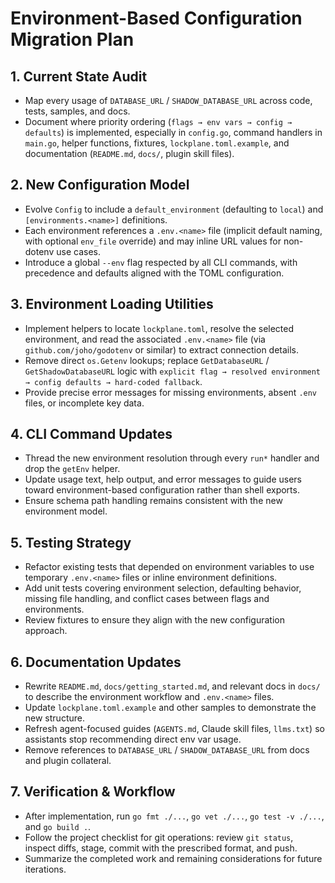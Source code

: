 # Environment-Based Configuration Migration Plan

## 1. Current State Audit
- Map every usage of `DATABASE_URL` / `SHADOW_DATABASE_URL` across code, tests, samples, and docs.
- Document where priority ordering (`flags → env vars → config → defaults`) is implemented, especially in `config.go`, command handlers in `main.go`, helper functions, fixtures, `lockplane.toml.example`, and documentation (`README.md`, `docs/`, plugin skill files).

## 2. New Configuration Model
- Evolve `Config` to include a `default_environment` (defaulting to `local`) and `[environments.<name>]` definitions.
- Each environment references a `.env.<name>` file (implicit default naming, with optional `env_file` override) and may inline URL values for non-dotenv use cases.
- Introduce a global `--env` flag respected by all CLI commands, with precedence and defaults aligned with the TOML configuration.

## 3. Environment Loading Utilities
- Implement helpers to locate `lockplane.toml`, resolve the selected environment, and read the associated `.env.<name>` file (via `github.com/joho/godotenv` or similar) to extract connection details.
- Remove direct `os.Getenv` lookups; replace `GetDatabaseURL` / `GetShadowDatabaseURL` logic with `explicit flag → resolved environment → config defaults → hard-coded fallback`.
- Provide precise error messages for missing environments, absent `.env` files, or incomplete key data.

## 4. CLI Command Updates
- Thread the new environment resolution through every `run*` handler and drop the `getEnv` helper.
- Update usage text, help output, and error messages to guide users toward environment-based configuration rather than shell exports.
- Ensure schema path handling remains consistent with the new environment model.

## 5. Testing Strategy
- Refactor existing tests that depended on environment variables to use temporary `.env.<name>` files or inline environment definitions.
- Add unit tests covering environment selection, defaulting behavior, missing file handling, and conflict cases between flags and environments.
- Review fixtures to ensure they align with the new configuration approach.

## 6. Documentation Updates
- Rewrite `README.md`, `docs/getting_started.md`, and relevant docs in `docs/` to describe the environment workflow and `.env.<name>` files.
- Update `lockplane.toml.example` and other samples to demonstrate the new structure.
- Refresh agent-focused guides (`AGENTS.md`, Claude skill files, `llms.txt`) so assistants stop recommending direct env var usage.
- Remove references to `DATABASE_URL` / `SHADOW_DATABASE_URL` from docs and plugin collateral.

## 7. Verification & Workflow
- After implementation, run `go fmt ./...`, `go vet ./...`, `go test -v ./...`, and `go build .`.
- Follow the project checklist for git operations: review `git status`, inspect diffs, stage, commit with the prescribed format, and push.
- Summarize the completed work and remaining considerations for future iterations.
